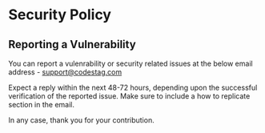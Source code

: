 # Security Policy

## Reporting a Vulnerability

You can report a vulenrability or security related issues at the below email address -
support@codestag.com


Expect a reply within the next 48-72 hours, depending upon the successful verification of the reported issue. 
Make sure to include a how to replicate section in the email.

In any case, thank you for your contribution. 
